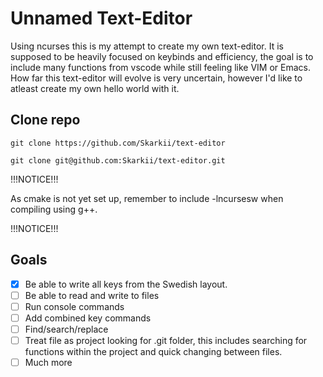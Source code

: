 # Unnamed Text-Editor
Using ncurses this is my attempt to create my own text-editor. It is supposed to be heavily focused on keybinds and efficiency, the goal is to include many functions from vscode while still feeling like VIM or Emacs. How far this text-editor will evolve is very uncertain, however I'd like to atleast create my own hello world with it.


## Clone repo
```console
git clone https://github.com/Skarkii/text-editor
```

``` console
git clone git@github.com:Skarkii/text-editor.git
```

!!!NOTICE!!!

As cmake is not yet set up, remember to include -lncursesw when compiling using g++. 

!!!NOTICE!!!

## Goals
 - [x] Be able to write all keys from the Swedish layout. 
 - [ ] Be able to read and write to files
 - [ ] Run console commands
 - [ ] Add combined key commands
 - [ ] Find/search/replace
 - [ ] Treat file as project looking for .git folder, this includes searching for functions within the project and quick changing between files.
 - [ ] Much more
